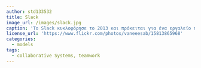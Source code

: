 ```yaml
---
author: std133532
title: Slack
image_url: /images/slack.jpg
caption: 'Το Slack κυκλοφόρησε το 2013 και πρόκειται για ένα εργαλείο που βοηθάει τις ομάδες να συνεργάζονται καλύτερα παρέχοντας δυνατότητες chat, ανταλλαγής αρχείων και διασύνδεσης με τρίτα εργαλεία'
license_url: 'https://www.flickr.com/photos/vaneeesab/15813865968'
categories:
  - models
tags:
  - collaborative Systems, teamwork
---
```

